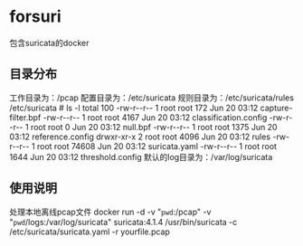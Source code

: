# forsuri
包含suricata的docker

## 目录分布
工作目录为：/pcap
配置目录为：/etc/suricata
规则目录为：/etc/suricata/rules
    /etc/suricata # ls -l
    total 100
    -rw-r--r--    1 root     root           172 Jun 20 03:12 capture-filter.bpf
    -rw-r--r--    1 root     root          4167 Jun 20 03:12 classification.config
    -rw-r--r--    1 root     root             0 Jun 20 03:12 null.bpf
    -rw-r--r--    1 root     root          1375 Jun 20 03:12 reference.config
    drwxr-xr-x    2 root     root          4096 Jun 20 03:12 rules
    -rw-r--r--    1 root     root         74608 Jun 20 03:12 suricata.yaml
    -rw-r--r--    1 root     root          1644 Jun 20 03:12 threshold.config
默认的log目录为：/var/log/suricata

## 使用说明
处理本地离线pcap文件
    docker run -d -v "`pwd`:/pcap" -v "`pwd`/logs:/var/log/suricata" suricata:4.1.4 /usr/bin/suricata -c /etc/suricata/suricata.yaml -r yourfile.pcap

